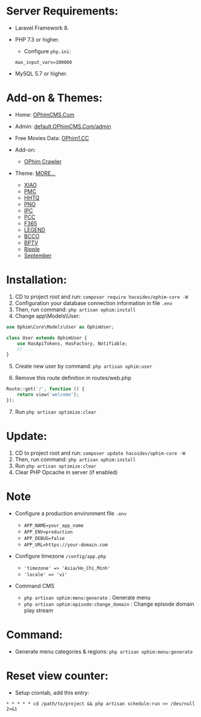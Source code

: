 # Server Requirements:
- Laravel Framework 8.
- PHP 7.3 or higher.
    + Configure `php.ini`:
    
    ```
    max_input_vars=100000
    ```
- MySQL 5.7 or higher.
# Add-on & Themes:
- Home: [OPhimCMS.Com](https://ophimcms.com)
- Admin: [default.OPhimCMS.Com/admin](https://default.ophimcms.com/admin)
- Free Movies Data: [OPhim1.CC](https://ophim1.cc)

- Add-on:
    - [OPhim Crawler](https://github.com/hacoidev/ophim-crawler)
- Theme: [MORE...](https://ophimcms.com)
    - [XIAO](https://github.com/phantom0803/ophim-theme-xiao)
    - [PMC](https://github.com/phantom0803/ophim-theme-pmc)
    - [HHTQ](https://github.com/phantom0803/ophim-theme-hhtq)
    - [PNO](https://github.com/phantom0803/ophim-theme-pno)
    - [IPC](https://github.com/phantom0803/ophim-theme-ipc)
    - [PCC](https://github.com/phantom0803/ophim-theme-pcc)
    - [F365](https://github.com/phantom0803/ophim-theme-f365)
    - [LEGEND](https://github.com/phantom0803/ophim-theme-legend)
    - [BCCO](https://github.com/phantom0803/ophim-theme-bcco)
    - [BPTV](https://github.com/phantom0803/ophim-theme-bptv)
    - [Ripple](https://github.com/hacoidev/ophim-ripple)
    - [September](https://github.com/phantom0803/ophim-september)

# Installation:
1. CD to project root and run: `composer require hacoidev/ophim-core -W`
2. Configuration your database connection information in file `.env`
3. Then, run command: `php artisan ophim:install`
4. Change app\Models\User:
```php
use Ophim\Core\Models\User as OphimUser;

class User extends OphimUser {
    use HasApiTokens, HasFactory, Notifiable;
    // ...
}
```
5. Create new user by command: `php artisan ophim:user`

6. Remove this route definition in routes/web.php
```php
Route::get('/', function () {
    return view('welcome');
});
```
7. Run `php artisan optimize:clear`

# Update:
1. CD to project root and run: `composer update hacoidev/ophim-core -W`
2. Then, run command: `php artisan ophim:install`
3. Run `php artisan optimize:clear`
4. Clear PHP Opcache in server (if enabled)

# Note
- Configure a production environment file `.env`
    + `APP_NAME=your_app_name`
    + `APP_ENV=production`
    + `APP_DEBUG=false`
    + `APP_URL=https://your-domain.com`
- Configure timezone `/config/app.php`
    + `'timezone' => 'Asia/Ho_Chi_Minh'`
    + `'locale' => 'vi'`

- Command CMS
    + `php artisan ophim:menu:generate` : Generate menu
    + `php artisan ophim:episode:change_domain` : Change episode domain play stream

# Command:
- Generate menu categories & regions: `php artisan ophim:menu:generate`

# Reset view counter:
- Setup crontab, add this entry:
```
* * * * * cd /path/to/project && php artisan schedule:run >> /dev/null 2>&1
```
